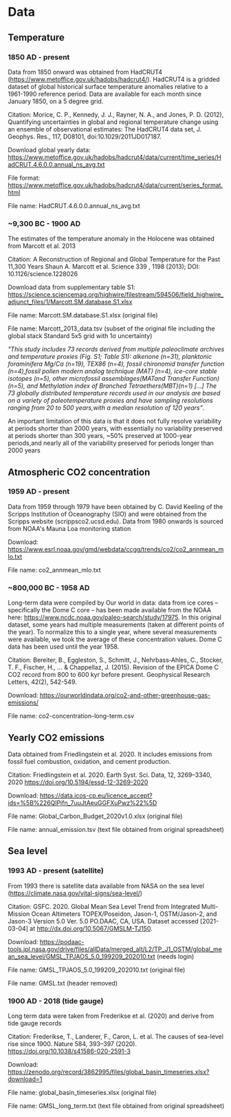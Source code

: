 # Data


## Temperature

### 1850 AD - present

Data from 1850 onward was obtained from HadCRUT4 (https://www.metoffice.gov.uk/hadobs/hadcrut4/). HadCRUT4 is a gridded dataset of global historical surface temperature anomalies relative to a 1961-1990 reference period. Data are available for each month since January 1850, on a 5 degree grid.

Citation: Morice, C. P., Kennedy, J. J., Rayner, N. A., and Jones, P. D. (2012), Quantifying uncertainties in global and regional temperature change using an ensemble of observational estimates: The HadCRUT4 data set, J. Geophys. Res., 117, D08101, doi:10.1029/2011JD017187. 

Download global yearly data: https://www.metoffice.gov.uk/hadobs/hadcrut4/data/current/time_series/HadCRUT.4.6.0.0.annual_ns_avg.txt

File format: https://www.metoffice.gov.uk/hadobs/hadcrut4/data/current/series_format.html

File name: HadCRUT.4.6.0.0.annual_ns_avg.txt

### ~9,300 BC - 1900 AD

The estimates of the temperature anomaly in the Holocene was obtained from Marcott et al. 2013

Citation: A Reconstruction of Regional and Global Temperature for the Past 11,300 Years Shaun A. Marcott et al. Science 339 , 1198 (2013); DOI: 10.1126/science.1228026

Download data from supplementary table S1: https://science.sciencemag.org/highwire/filestream/594506/field_highwire_adjunct_files/1/Marcott.SM.database.S1.xlsx

File name: Marcott.SM.database.S1.xlsx (original file)

File name: Marcott_2013_data.tsv (subset of the original file including the global stack Standard 5x5 grid with 1σ uncertainty)

*"This study includes 73 records derived from multiple paleoclimate archives and temperature proxies (Fig. S1; Table S1): alkenone (n=31), planktonic foraminifera Mg/Ca (n=19), TEX86 (n=4), fossil chironomid transfer function (n=4),fossil pollen modern analog technique (MAT) (n=4), ice-core stable isotopes (n=5), other microfossil assemblages(MATand Transfer Function)(n=5), and Methylation index of Branched Tetraethers(MBT)(n=1) \[...\] The 73 globally distributed temperature records used in our analysis are based on a variety of paleotemperature proxies and have sampling resolutions ranging from 20 to 500 years,with a median resolution of 120 years"*.

An important limitation of this data is that it does not fully resolve variability at periods shorter than 2000 years, with essentially no variability preserved at periods shorter than 300 years, ~50% preserved at 1000-year periods,and nearly all of the variability preserved for periods longer than 2000 years

## Atmospheric CO2 concentration

### 1959 AD - present

Data from 1959 through 1979 have been obtained by C. David Keeling of the Scripps Institution of Oceanography (SIO) and were obtained from the Scripps website (scrippsco2.ucsd.edu). Data from 1980 onwards is sourced from NOAA's Mauna Loa monitoring station

Download: https://www.esrl.noaa.gov/gmd/webdata/ccgg/trends/co2/co2_annmean_mlo.txt

File name: co2_annmean_mlo.txt

### ~800,000 BC - 1958 AD

Long-term data were compiled by Our world in data: data from ice cores – specifically the Dome C core – has been made available from the NOAA here: https://www.ncdc.noaa.gov/paleo-search/study/17975. In this original dataset, some years had multiple measurements (taken at different points of the year). To normalize this to a single year, where several measurements were available, we took the average of these concentration values. Dome C data has been used until the year 1958.

Citation: Bereiter, B., Eggleston, S., Schmitt, J., Nehrbass‐Ahles, C., Stocker, T. F., Fischer, H., ... & Chappellaz, J. (2015). Revision of the EPICA Dome C CO2 record from 800 to 600 kyr before present. Geophysical Research Letters, 42(2), 542-549.

Download: https://ourworldindata.org/co2-and-other-greenhouse-gas-emissions/

File name: co2-concentration-long-term.csv

## Yearly CO2 emissions

Data obtained from Friedlingstein et al. 2020. It includes emissions from fossil fuel combustion, oxidation, and cement production. 

Citation: Friedlingstein et al. 2020. Earth Syst. Sci. Data, 12, 3269–3340, 2020 https://doi.org/10.5194/essd-12-3269-2020

Download: https://data.icos-cp.eu/licence_accept?ids=%5B%226QlPjfn_7uuJtAeuGGFXuPwz%22%5D

File name: Global_Carbon_Budget_2020v1.0.xlsx (original file)

File name: annual_emission.tsv (text file obtained from original spreadsheet)


## Sea level

### 1993 AD - present (satellite)

From 1993 there is satellite data available from NASA on the sea level (https://climate.nasa.gov/vital-signs/sea-level/)

Citation: GSFC. 2020. Global Mean Sea Level Trend from Integrated Multi-Mission Ocean Altimeters TOPEX/Poseidon, Jason-1, OSTM/Jason-2, and Jason-3 Version 5.0 Ver. 5.0 PO.DAAC, CA, USA. Dataset accessed [2021-03-04] at http://dx.doi.org/10.5067/GMSLM-TJ150.

Download: https://podaac-tools.jpl.nasa.gov/drive/files/allData/merged_alt/L2/TP_J1_OSTM/global_mean_sea_level/GMSL_TPJAOS_5.0_199209_202010.txt (needs login)

File name: GMSL_TPJAOS_5.0_199209_202010.txt (original file)

File name: GMSL.txt (header removed)


### 1900 AD - 2018 (tide gauge)

Long term data were taken from Frederikse et al. (2020) and derive from tide gauge records

Citation: Frederikse, T., Landerer, F., Caron, L. et al. The causes of sea-level rise since 1900. Nature 584, 393–397 (2020). https://doi.org/10.1038/s41586-020-2591-3

Download: https://zenodo.org/record/3862995/files/global_basin_timeseries.xlsx?download=1

File name: global_basin_timeseries.xlsx (original file)

File name: GMSL_long_term.txt (text file obtained from original spreadsheet)
